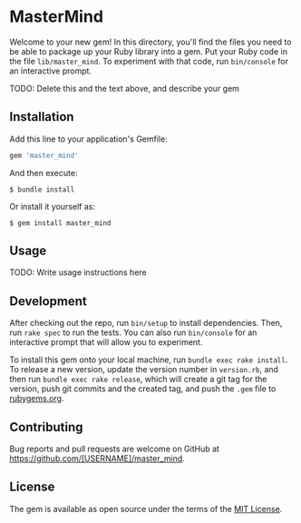 # MasterMind

Welcome to your new gem! In this directory, you'll find the files you need to be able to package up your Ruby library into a gem. Put your Ruby code in the file `lib/master_mind`. To experiment with that code, run `bin/console` for an interactive prompt.

TODO: Delete this and the text above, and describe your gem

## Installation

Add this line to your application's Gemfile:

```ruby
gem 'master_mind'
```

And then execute:

    $ bundle install

Or install it yourself as:

    $ gem install master_mind

## Usage

TODO: Write usage instructions here

## Development

After checking out the repo, run `bin/setup` to install dependencies. Then, run `rake spec` to run the tests. You can also run `bin/console` for an interactive prompt that will allow you to experiment.

To install this gem onto your local machine, run `bundle exec rake install`. To release a new version, update the version number in `version.rb`, and then run `bundle exec rake release`, which will create a git tag for the version, push git commits and the created tag, and push the `.gem` file to [rubygems.org](https://rubygems.org).

## Contributing

Bug reports and pull requests are welcome on GitHub at https://github.com/[USERNAME]/master_mind.

## License

The gem is available as open source under the terms of the [MIT License](https://opensource.org/licenses/MIT).
